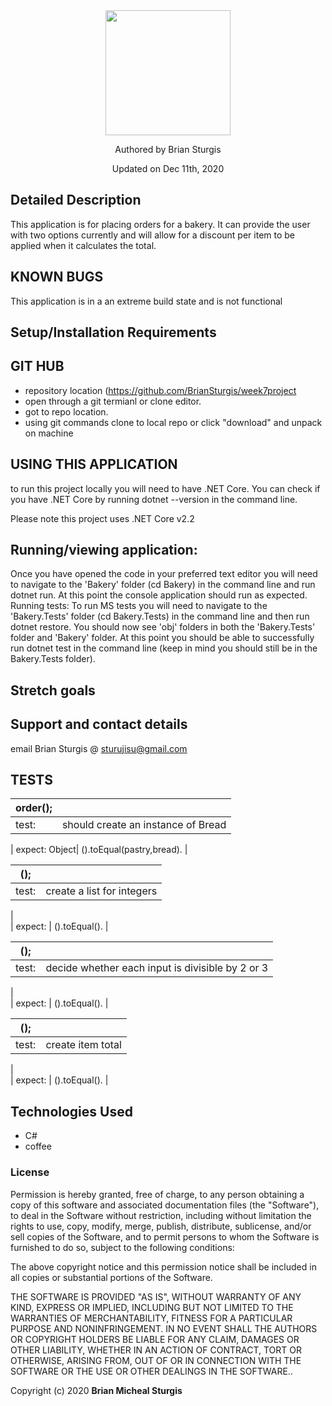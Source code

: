 

<div align="center">
<img src="https://github.com/BrianSturgis.png" width="200px" height="auto" >
</div>
<p align="center"> Authored by Brian Sturgis</p>
<p align="center">Updated on Dec 11th, 2020</p>


## Detailed Description
This application is for placing orders for a bakery. It can provide the user with two options currently and will allow for a discount per item to be applied when it calculates the total.

## KNOWN BUGS
This application is in a an extreme build state and is not functional

## Setup/Installation Requirements

## GIT HUB
- repository location (https://github.com/BrianSturgis/week7project
- open through a git termianl or clone editor.
- got to repo location.
- using git commands clone to local repo or click "download" and unpack on machine


## USING THIS APPLICATION
to run this project locally you will need to have .NET Core. You can check if you have .NET Core by running dotnet --version in the command line. 

Please note this project uses .NET Core v2.2

## Running/viewing application:
Once you have opened the code in your preferred text editor you will need to navigate to the 'Bakery' folder (cd Bakery) in the command line and run dotnet run.
At this point the console application should run as expected.
Running tests:
To run MS tests you will need to navigate to the 'Bakery.Tests' folder (cd Bakery.Tests) in the command line and then run dotnet restore.
You should now see 'obj' folders in both the 'Bakery.Tests' folder and 'Bakery' folder.
At this point you should be able to successfully run dotnet test in the command line (keep in mind you should still be in the Bakery.Tests folder).



## Stretch goals


## Support and contact details
email Brian Sturgis @ <sturujisu@gmail.com>


## TESTS



| order(); |  |
| ------| -----------|
| test: | should create an instance of Bread

  
| expect: Object| ().toEqual(pastry,bread). |


| (); |  |
| ------| -----------|
| test: |  create a list for integers                       |
|  
| expect:  | ().toEqual(). |


| (); |  |
| ------| -----------|
| test: |  decide whether each input is divisible by 2 or 3                       |
|  
| expect:  | ().toEqual(). |


| (); |  |
| ------| -----------|
| test: |  create item total                   |
|  
| expect:  | ().toEqual(). |



## Technologies Used

* C#
* coffee
  

### License

Permission is hereby granted, free of charge, to any person obtaining a copy of this software and associated documentation files (the "Software"), to deal in the Software without restriction, including without limitation the rights to use, copy, modify, merge, publish, distribute, sublicense, and/or sell copies of the Software, and to permit persons to whom the Software is furnished to do so, subject to the following conditions:

The above copyright notice and this permission notice shall be included in all copies or substantial portions of the Software.

THE SOFTWARE IS PROVIDED "AS IS", WITHOUT WARRANTY OF ANY KIND, EXPRESS OR IMPLIED, INCLUDING BUT NOT LIMITED TO THE WARRANTIES OF MERCHANTABILITY, FITNESS FOR A PARTICULAR PURPOSE AND NONINFRINGEMENT. IN NO EVENT SHALL THE AUTHORS OR COPYRIGHT HOLDERS BE LIABLE FOR ANY CLAIM, DAMAGES OR OTHER LIABILITY, WHETHER IN AN ACTION OF CONTRACT, TORT OR OTHERWISE, ARISING FROM, OUT OF OR IN CONNECTION WITH THE SOFTWARE OR THE USE OR OTHER DEALINGS IN THE SOFTWARE..



Copyright (c) 2020 **Brian Micheal Sturgis**
